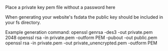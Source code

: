 Place a private key pem file without a password here

When generating your website's fsdata the public key should be included in your fs directory.

Example generation command:
openssl genrsa -des3 -out private.pem 2048
openssl rsa -in private.pem -outform PEM -pubout -out public.pem
openssl rsa -in private.pem -out private_unencrypted.pem -outform PEM